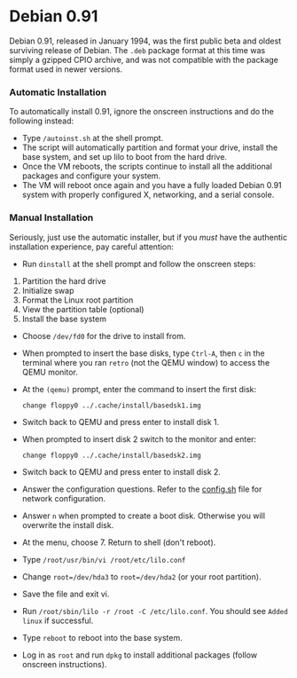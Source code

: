 # Debian 0.91

Debian 0.91, released in January 1994, was the first public beta and oldest surviving release of Debian. The `.deb` package format at this time was simply a gzipped CPIO archive, and was not compatible with the package format used in newer versions.

### Automatic Installation

To automatically install 0.91, ignore the onscreen instructions and do the following instead:

- Type `/autoinst.sh` at the shell prompt.
- The script will automatically partition and format your drive, install the base system, and set up lilo to boot from the hard drive.
- Once the VM reboots, the scripts continue to install all the additional packages and configure your system.
- The VM will reboot once again and you have a fully loaded Debian 0.91 system with properly configured X, networking, and a serial console.

### Manual Installation

Seriously, just use the automatic installer, but if you *must* have the authentic installation experience, pay careful attention:

- Run `dinstall` at the shell prompt and follow the onscreen steps: 

1. Partition the hard drive
2. Initialize swap
3. Format the Linux root partition
4. View the partition table (optional)
5. Install the base system  

- Choose `/dev/fd0` for the drive to install from.
- When prompted to insert the base disks, type `Ctrl-A`, then `c` in the terminal where you ran `retro` (not the QEMU window) to access the QEMU monitor.
- At the `(qemu)` prompt, enter the command to insert the first disk:

    ```
    change floppy0 ../.cache/install/basedsk1.img
    ```

- Switch back to QEMU and press enter to install disk 1.
- When prompted to insert disk 2 switch to the monitor and enter:

    ```
    change floppy0 ../.cache/install/basedsk2.img
    ```

- Switch back to QEMU and press enter to install disk 2.
- Answer the configuration questions. Refer to the [config.sh](config.sh) file for network configuration.
- Answer `n` when prompted to create a boot disk. Otherwise you will overwrite the install disk.
- At the menu, choose 7. Return to shell (don't reboot). 
- Type `/root/usr/bin/vi /root/etc/lilo.conf`
- Change `root=/dev/hda3` to `root=/dev/hda2` (or your root partition).
- Save the file and exit vi.
- Run `/root/sbin/lilo -r /root -C /etc/lilo.conf`. You should see `Added linux` if successful.
- Type `reboot` to reboot into the base system.
- Log in as `root` and run `dpkg` to install additional packages (follow onscreen instructions).